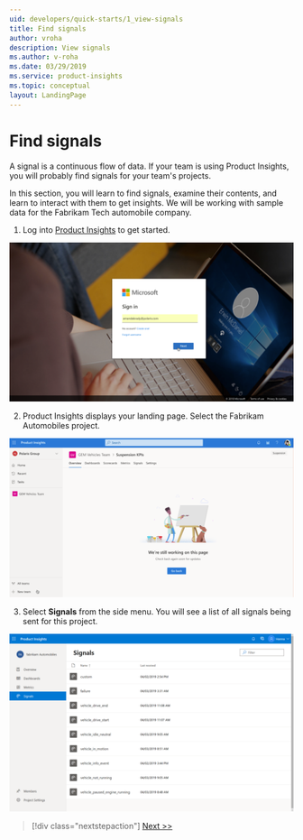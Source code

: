 ```yaml
---
uid: developers/quick-starts/1_view-signals
title: Find signals
author: vroha
description: View signals
ms.author: v-roha
ms.date: 03/29/2019
ms.service: product-insights
ms.topic: conceptual
layout: LandingPage
---
```


# Find signals 

A signal is a continuous flow of data. If your team is using Product Insights, you will probably find signals for your team's projects. 

In this section, you will learn to find signals, examine their contents, and learn to interact with them to get insights. We will be working with sample data for the Fabrikam Tech automobile company. 

1. Log into [Product Insights](pi.dynamics.com) to get started.

![Login page](1_Login.PNG)

2. Product Insights displays your landing page. Select the Fabrikam Automobiles project. 

![Landing page](1_LandingPage.PNG)

3. Select **Signals** from the side menu. You will see a list of all signals being sent for this project. 

![Signals page](1_Signals.PNG)

> [!div class="nextstepaction"]
> [Next >>](examine-signals.md)
